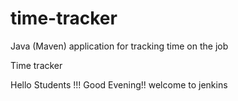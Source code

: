 # time-tracker
Java (Maven) application for tracking time on the job

Time tracker

Hello Students !!! Good Evening!! welcome to jenkins
